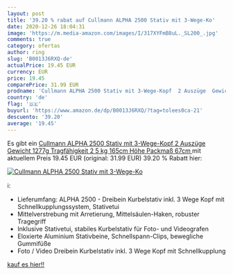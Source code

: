 ```yaml
---
layout: post
title: '39.20 % rabat auf Cullmann ALPHA 2500 Stativ mit 3-Wege-Ko'
date: 2020-12-26 18:04:31
image: 'https://m.media-amazon.com/images/I/317XYFmB8uL._SL200_.jpg'
comments: true
category: ofertas
author: ring
slug: 'B0013J6RXQ-de'
actualPrice: 19.45 EUR
currency: EUR
price: 19.45
comparePrice: 31.99 EUR
prodname: 'Cullmann ALPHA 2500 Stativ mit 3-Wege-Kopf  2 Auszüge  Gewicht 1277g  Tragfähigkeit 2 5 kg  165cm Höhe  Packmaß 67cm '
country: 'de'
flag: '🇩🇪'
buyurl: 'https://www.amazon.de/dp/B0013J6RXQ/?tag=tolees0ca-21'
descuento: '39.20'
average: '19.45'
---
```


Es gibt ein [Cullmann ALPHA 2500 Stativ mit 3-Wege-Kopf  2 Auszüge  Gewicht 1277g  Tragfähigkeit 2 5 kg  165cm Höhe  Packmaß 67cm ](https://www.amazon.de/dp/B0013J6RXQ/?tag=tolees0ca-21) mit aktuellem Preis 19.45 EUR (original: 31.99 EUR) 39.20 % Rabatt hier:

[![Cullmann ALPHA 2500 Stativ mit 3-Wege-Ko](https://m.media-amazon.com/images/I/317XYFmB8uL._SL200_.jpg)](https://www.amazon.de/dp/B0013J6RXQ/?tag=tolees0ca-21)

ℹ️:

- Lieferumfang: ALPHA 2500 - Dreibein Kurbelstativ inkl. 3 Wege Kopf mit Schnellkupplungssystem, Stativetui
- Mittelverstrebung mit Arretierung, Mittelsäulen-Haken, robuster Tragegriff
- Inklusive Stativetui, stabiles Kurbelstativ für Foto- und Videografen
- Eloxierte Aluminium Stativbeine, Schnellspann-Clips, bewegliche Gummifüße
- Foto / Video Dreibein Kurbelstativ inkl. 3 Wege Kopf mit Schnellkupplung

[kauf es hier!!](https://www.amazon.de/dp/B0013J6RXQ/?tag=tolees0ca-21)
